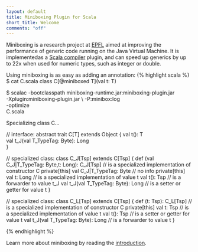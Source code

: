 ```yaml
---
layout: default
title: Miniboxing Plugin for Scala
short_title: Welcome
comments: "off"
---
```


Miniboxing is a research project at [EPFL](http://lamp.epfl.ch) aimed at improving the performance of generic code running on the Java Virtual Machine. It is implementedas a [Scala compiler](http://scala-lang.org) plugin, and can speed up generics by up to 22x when used for numeric types, such as integer or double.

Using miniboxing is as easy as adding an annotation:
{% highlight scala %}
$ cat C.scala 
class C[@miniboxed T](val t: T)

$ scalac -bootclasspath miniboxing-runtime.jar:miniboxing-plugin.jar \
         -Xplugin:miniboxing-plugin.jar \ 
         -P:minibox:log \
         -optimize \
         C.scala
         
Specializing class C...

  // interface:
  abstract trait C[T] extends Object {
    val t(): T                                                            
    val t_J(val T_TypeTag: Byte): Long                                    
  }

  // specialized class:
  class C_J[Tsp] extends C[Tsp] {
    def <init>(val C_J|T_TypeTag: Byte,t: Long): C_J[Tsp] // is a specialized implementation of constructor C
    private[this] val C_J|T_TypeTag: Byte                 // no info
    private[this] val t: Long                             // is a specialized implementation of value t
    val t(): Tsp                                          // is a forwarder to value t_J
    val t_J(val T_TypeTag: Byte): Long                    // is a setter or getter for value t
  }

  // specialized class:
  class C_L[Tsp] extends C[Tsp] {
    def <init>(t: Tsp): C_L[Tsp]                          // is a specialized implementation of constructor C
    private[this] val t: Tsp                              // is a specialized implementation of value t
    val t(): Tsp                                          // is a setter or getter for value t
    val t_J(val T_TypeTag: Byte): Long                    // is a forwarder to value t
  }

{% endhighlight %}

Learn more about miniboxing by reading the [introduction](intro.html).
